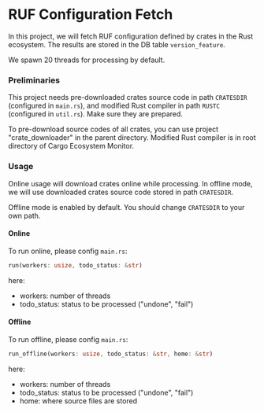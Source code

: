 # RUF Configuration Fetch

In this project, we will fetch RUF configuration defined by crates in the Rust ecosystem. The results are stored in the DB table `version_feature`.

We spawn 20 threads for processing by default.

### Preliminaries

This project needs pre-downloaded crates source code in path `CRATESDIR` (configured in `main.rs`), and modified Rust compiler in path `RUSTC` (configured in `util.rs`). Make sure they are prepared.

To pre-download source codes of all crates, you can use project "crate_downloader" in the parent directory. Modified Rust compiler is in root directory of Cargo Ecosystem Monitor.

### Usage

Online usage will download crates online while processing. In offline mode, we will use downloaded crates source code stored in path `CRATESDIR`.

Offline mode is enabled by default. You should change `CRATESDIR` to your own path. 

#### Online
To run online, please config `main.rs`:
```rust
run(workers: usize, todo_status: &str)
```
here:
- workers: number of threads
- todo_status: status to be processed ("undone", "fail")

#### Offline
To run offline, please config `main.rs`:
```rust
run_offline(workers: usize, todo_status: &str, home: &str)
```
here:
- workers: number of threads
- todo_status: status to be processed ("undone", "fail")
- home: where source files are stored